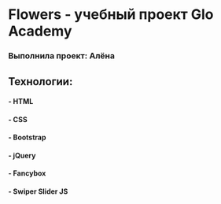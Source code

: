 # Flowers - yчебный проект Glo Academy 
### Выполнила проект: Алёна

## Технологии:
#### - HTML
#### - CSS 
#### - Bootstrap
#### - jQuery
#### - Fancybox
#### - Swiper Slider JS

